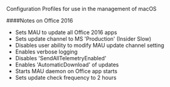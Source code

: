Configuration Profiles for use in the management of macOS

####Notes on Office 2016
* Sets MAU to update all Office 2016 apps
* Sets update channel to MS 'Production' (Insider Slow)
* Disables user ability to modify MAU update channel setting
* Enables verbose logging
* Disables 'SendAllTelemetryEnabled'
* Enables 'AutomaticDownload' of updates
* Starts MAU daemon on Office app starts
* Sets update check frequency to 2 hours
